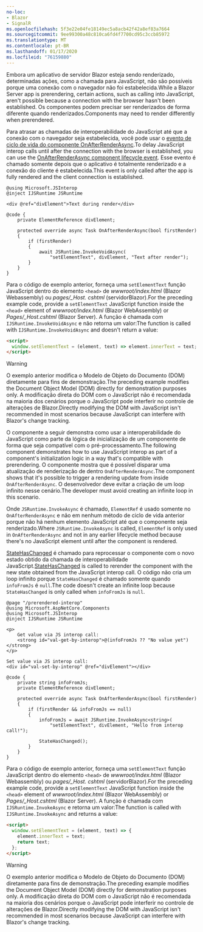 ```yaml
---
no-loc:
- Blazor
- SignalR
ms.openlocfilehash: 5f3e22e04fe18149ec5a8acb42f42a8ef83a7664
ms.sourcegitcommit: 9ee99300a48c810ca6fd4f7700cd95c3ccb85972
ms.translationtype: MT
ms.contentlocale: pt-BR
ms.lasthandoff: 01/17/2020
ms.locfileid: "76159880"
---
```

<span data-ttu-id="479c7-101">Embora um aplicativo de servidor Blazor esteja sendo renderizado, determinadas ações, como a chamada para JavaScript, não são possíveis porque uma conexão com o navegador não foi estabelecida.</span><span class="sxs-lookup"><span data-stu-id="479c7-101">While a Blazor Server app is prerendering, certain actions, such as calling into JavaScript, aren't possible because a connection with the browser hasn't been established.</span></span> <span data-ttu-id="479c7-102">Os componentes podem precisar ser renderizados de forma diferente quando renderizados.</span><span class="sxs-lookup"><span data-stu-id="479c7-102">Components may need to render differently when prerendered.</span></span>

<span data-ttu-id="479c7-103">Para atrasar as chamadas de interoperabilidade do JavaScript até que a conexão com o navegador seja estabelecida, você pode usar o [evento de ciclo de vida do componente OnAfterRenderAsync](xref:blazor/lifecycle#after-component-render).</span><span class="sxs-lookup"><span data-stu-id="479c7-103">To delay JavaScript interop calls until after the connection with the browser is established, you can use the [OnAfterRenderAsync component lifecycle event](xref:blazor/lifecycle#after-component-render).</span></span> <span data-ttu-id="479c7-104">Esse evento é chamado somente depois que o aplicativo é totalmente renderizado e a conexão do cliente é estabelecida.</span><span class="sxs-lookup"><span data-stu-id="479c7-104">This event is only called after the app is fully rendered and the client connection is established.</span></span>

```cshtml
@using Microsoft.JSInterop
@inject IJSRuntime JSRuntime

<div @ref="divElement">Text during render</div>

@code {
    private ElementReference divElement;

    protected override async Task OnAfterRenderAsync(bool firstRender)
    {
        if (firstRender)
        {
            await JSRuntime.InvokeVoidAsync(
                "setElementText", divElement, "Text after render");
        }
    }
}
```

<span data-ttu-id="479c7-105">Para o código de exemplo anterior, forneça uma `setElementText` função JavaScript dentro do elemento `<head>` de *wwwroot/index.html* (Blazor Webassembly) ou *pages/_Host. cshtml* (servidorBlazor).</span><span class="sxs-lookup"><span data-stu-id="479c7-105">For the preceding example code, provide a `setElementText` JavaScript function inside the `<head>` element of *wwwroot/index.html* (Blazor WebAssembly) or *Pages/_Host.cshtml* (Blazor Server).</span></span> <span data-ttu-id="479c7-106">A função é chamada com `IJSRuntime.InvokeVoidAsync` e não retorna um valor:</span><span class="sxs-lookup"><span data-stu-id="479c7-106">The function is called with `IJSRuntime.InvokeVoidAsync` and doesn't return a value:</span></span>

```html
<script>
  window.setElementText = (element, text) => element.innerText = text;
</script>
```

> [!WARNING]
> <span data-ttu-id="479c7-107">O exemplo anterior modifica o Modelo de Objeto do Documento (DOM) diretamente para fins de demonstração.</span><span class="sxs-lookup"><span data-stu-id="479c7-107">The preceding example modifies the Document Object Model (DOM) directly for demonstration purposes only.</span></span> <span data-ttu-id="479c7-108">A modificação direta do DOM com o JavaScript não é recomendada na maioria dos cenários porque o JavaScript pode interferir no controle de alterações de Blazor.</span><span class="sxs-lookup"><span data-stu-id="479c7-108">Directly modifying the DOM with JavaScript isn't recommended in most scenarios because JavaScript can interfere with Blazor's change tracking.</span></span>

<span data-ttu-id="479c7-109">O componente a seguir demonstra como usar a interoperabilidade do JavaScript como parte da lógica de inicialização de um componente de forma que seja compatível com o pré-processamento.</span><span class="sxs-lookup"><span data-stu-id="479c7-109">The following component demonstrates how to use JavaScript interop as part of a component's initialization logic in a way that's compatible with prerendering.</span></span> <span data-ttu-id="479c7-110">O componente mostra que é possível disparar uma atualização de renderização de dentro `OnAfterRenderAsync`.</span><span class="sxs-lookup"><span data-stu-id="479c7-110">The component shows that it's possible to trigger a rendering update from inside `OnAfterRenderAsync`.</span></span> <span data-ttu-id="479c7-111">O desenvolvedor deve evitar a criação de um loop infinito nesse cenário.</span><span class="sxs-lookup"><span data-stu-id="479c7-111">The developer must avoid creating an infinite loop in this scenario.</span></span>

<span data-ttu-id="479c7-112">Onde `JSRuntime.InvokeAsync` é chamado, `ElementRef` é usado somente no `OnAfterRenderAsync` e não em nenhum método de ciclo de vida anterior porque não há nenhum elemento JavaScript até que o componente seja renderizado.</span><span class="sxs-lookup"><span data-stu-id="479c7-112">Where `JSRuntime.InvokeAsync` is called, `ElementRef` is only used in `OnAfterRenderAsync` and not in any earlier lifecycle method because there's no JavaScript element until after the component is rendered.</span></span>

<span data-ttu-id="479c7-113">[StateHasChanged](xref:blazor/lifecycle#state-changes) é chamado para reprocessar o componente com o novo estado obtido da chamada de interoperabilidade JavaScript.</span><span class="sxs-lookup"><span data-stu-id="479c7-113">[StateHasChanged](xref:blazor/lifecycle#state-changes) is called to rerender the component with the new state obtained from the JavaScript interop call.</span></span> <span data-ttu-id="479c7-114">O código não cria um loop infinito porque `StateHasChanged` é chamado somente quando `infoFromJs` é `null`.</span><span class="sxs-lookup"><span data-stu-id="479c7-114">The code doesn't create an infinite loop because `StateHasChanged` is only called when `infoFromJs` is `null`.</span></span>

```cshtml
@page "/prerendered-interop"
@using Microsoft.AspNetCore.Components
@using Microsoft.JSInterop
@inject IJSRuntime JSRuntime

<p>
    Get value via JS interop call:
    <strong id="val-get-by-interop">@(infoFromJs ?? "No value yet")</strong>
</p>

Set value via JS interop call:
<div id="val-set-by-interop" @ref="divElement"></div>

@code {
    private string infoFromJs;
    private ElementReference divElement;

    protected override async Task OnAfterRenderAsync(bool firstRender)
    {
        if (firstRender && infoFromJs == null)
        {
            infoFromJs = await JSRuntime.InvokeAsync<string>(
                "setElementText", divElement, "Hello from interop call!");

            StateHasChanged();
        }
    }
}
```

<span data-ttu-id="479c7-115">Para o código de exemplo anterior, forneça uma `setElementText` função JavaScript dentro do elemento `<head>` de *wwwroot/index.html* (Blazor Webassembly) ou *pages/_Host. cshtml* (servidorBlazor).</span><span class="sxs-lookup"><span data-stu-id="479c7-115">For the preceding example code, provide a `setElementText` JavaScript function inside the `<head>` element of *wwwroot/index.html* (Blazor WebAssembly) or *Pages/_Host.cshtml* (Blazor Server).</span></span> <span data-ttu-id="479c7-116">A função é chamada com `IJSRuntime.InvokeAsync` e retorna um valor:</span><span class="sxs-lookup"><span data-stu-id="479c7-116">The function is called with `IJSRuntime.InvokeAsync` and returns a value:</span></span>

```html
<script>
  window.setElementText = (element, text) => {
    element.innerText = text;
    return text;
  };
</script>
```

> [!WARNING]
> <span data-ttu-id="479c7-117">O exemplo anterior modifica o Modelo de Objeto do Documento (DOM) diretamente para fins de demonstração.</span><span class="sxs-lookup"><span data-stu-id="479c7-117">The preceding example modifies the Document Object Model (DOM) directly for demonstration purposes only.</span></span> <span data-ttu-id="479c7-118">A modificação direta do DOM com o JavaScript não é recomendada na maioria dos cenários porque o JavaScript pode interferir no controle de alterações de Blazor.</span><span class="sxs-lookup"><span data-stu-id="479c7-118">Directly modifying the DOM with JavaScript isn't recommended in most scenarios because JavaScript can interfere with Blazor's change tracking.</span></span>
